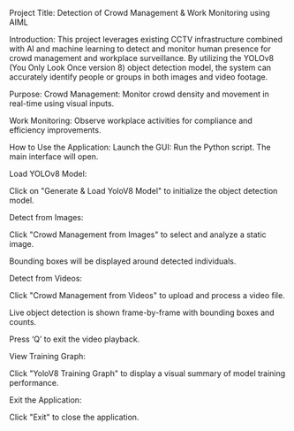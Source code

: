 Project Title:
Detection of Crowd Management & Work Monitoring using AIML

Introduction:
This project leverages existing CCTV infrastructure combined with AI and machine learning to detect and monitor human presence for crowd management and workplace surveillance. By utilizing the YOLOv8 (You Only Look Once version 8) object detection model, the system can accurately identify people or groups in both images and video footage.

Purpose:
Crowd Management: Monitor crowd density and movement in real-time using visual inputs.

Work Monitoring: Observe workplace activities for compliance and efficiency improvements.

How to Use the Application:
Launch the GUI: Run the Python script. The main interface will open.

Load YOLOv8 Model:

Click on "Generate & Load YoloV8 Model" to initialize the object detection model.

Detect from Images:

Click "Crowd Management from Images" to select and analyze a static image.

Bounding boxes will be displayed around detected individuals.

Detect from Videos:

Click "Crowd Management from Videos" to upload and process a video file.

Live object detection is shown frame-by-frame with bounding boxes and counts.

Press ‘Q’ to exit the video playback.

View Training Graph:

Click "YoloV8 Training Graph" to display a visual summary of model training performance.

Exit the Application:

Click "Exit" to close the application.

